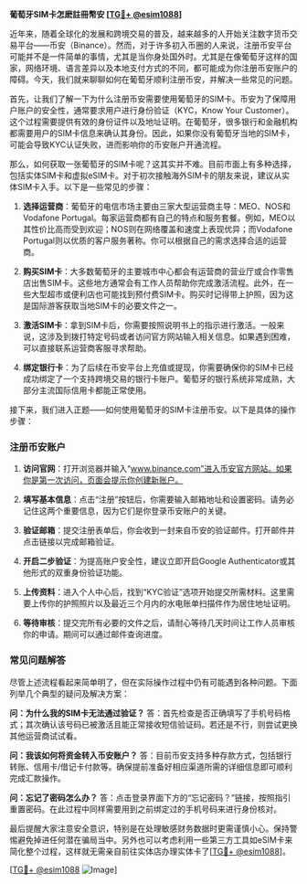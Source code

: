 **葡萄牙SIM卡怎麽註冊幣安 [[TG💪+ @esim1088](https://t.me/s/esim1088)]**

近年来，随着全球化的发展和跨境交易的普及，越来越多的人开始关注数字货币交易平台——币安（Binance）。然而，对于许多初入币圈的人来说，注册币安平台可能并不是一件简单的事情，尤其是当你身处国外时。尤其是在像葡萄牙这样的国家，网络环境、语言差异以及本地支付方式的不同，都可能成为你注册币安账户的障碍。今天，我们就来聊聊如何在葡萄牙顺利注册币安，并解决一些常见的问题。

首先，让我们了解一下为什么注册币安需要使用葡萄牙的SIM卡。币安为了保障用户账户的安全性，通常要求用户进行身份验证（KYC，Know Your Customer）。这个过程需要提供有效的身份证件以及地址证明。在葡萄牙，很多银行和金融机构都需要用户的SIM卡信息来确认其身份。因此，如果你没有葡萄牙当地的SIM卡，可能会导致KYC认证失败，进而影响你的币安账户开通流程。

那么，如何获取一张葡萄牙的SIM卡呢？这其实并不难。目前市面上有多种选择，包括实体SIM卡和虚拟eSIM卡。对于初次接触海外SIM卡的朋友来说，建议从实体SIM卡入手。以下是一些常见的步骤：

1. **选择运营商**：葡萄牙的电信市场主要由三家大型运营商主导：MEO、NOS和Vodafone Portugal。每家运营商都有自己的特点和服务套餐。例如，MEO以其性价比高而受到欢迎；NOS则在网络覆盖和速度上表现优异；而Vodafone Portugal则以优质的客户服务著称。你可以根据自己的需求选择合适的运营商。

2. **购买SIM卡**：大多数葡萄牙的主要城市中心都会有运营商的营业厅或合作零售店出售SIM卡。这些地方通常会有工作人员帮助你完成激活流程。此外，在一些大型超市或便利店也可能找到预付费SIM卡。购买时记得带上护照，因为这是国际游客获取当地SIM卡的必要文件之一。

3. **激活SIM卡**：拿到SIM卡后，你需要按照说明书上的指示进行激活。一般来说，这涉及到拨打特定号码或者访问官方网站输入相关信息。如果遇到困难，可以直接联系运营商客服寻求帮助。

4. **绑定银行卡**：为了后续在币安平台上充值或提现，你需要确保你的SIM卡已经成功绑定了一个支持跨境交易的银行卡账户。葡萄牙的银行系统非常成熟，大部分主流国际信用卡都能正常使用。

接下来，我们进入正题——如何使用葡萄牙的SIM卡注册币安。以下是具体的操作步骤：

### 注册币安账户

1. **访问官网**：打开浏览器并输入“www.binance.com”进入币安官方网站。如果你是第一次访问，页面会提示你创建新账户。

2. **填写基本信息**：点击“注册”按钮后，你需要输入邮箱地址和设置密码。请务必记住这两个重要信息，因为它们是你登录币安账户的关键。

3. **验证邮箱**：提交注册表单后，你会收到一封来自币安的验证邮件。打开邮件并点击链接以完成邮箱验证。

4. **开启二步验证**：为提高账户安全性，建议立即开启Google Authenticator或其他形式的双重身份验证功能。

5. **上传资料**：进入个人中心后，找到“KYC验证”选项开始提交所需材料。这里需要上传你的护照照片以及最近三个月内的水电账单扫描件作为居住地址证明。

6. **等待审核**：提交完所有必要的文件之后，请耐心等待几天时间让工作人员审核你的申请。期间可以通过邮件查询进度。

### 常见问题解答

尽管上述流程看起来简单明了，但在实际操作过程中仍有可能遇到各种问题。下面列举几个典型的疑问及解决方案：

**问：为什么我的SIM卡无法通过验证？**
答：首先检查是否正确填写了手机号码格式；其次确认该号码已被激活且能正常接收短信验证码。若还是不行，则尝试更换其他运营商试试看。

**问：我该如何将资金转入币安账户？**
答：目前币安支持多种存款方式，包括银行转账、信用卡/借记卡付款等。确保提前准备好相应渠道所需的详细信息即可顺利完成汇款操作。

**问：忘记了密码怎么办？**
答：点击登录界面下方的“忘记密码？”链接，按照指引重置密码。在此过程中同样需要用到之前绑定过的手机号码来进行身份核对。

最后提醒大家注意安全意识，特别是在处理敏感财务数据时更需谨慎小心。保持警惕避免掉进任何潜在骗局当中。另外也可以考虑利用一些第三方工具如eSIM卡来简化整个过程，这样就无需亲自前往实体店办理实体卡了[[TG💪+ @esim1088](https://t.me/s/esim1088)]。

[[TG💪+ @esim1088](https://t.me/s/esim1088) ![Image](https://i.postimg.cc/4NQfJmqS/Snipaste-2025-05-13-00-14-12.png)]